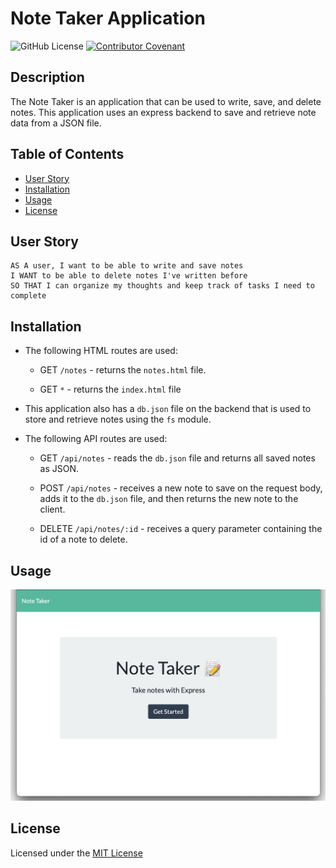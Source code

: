 # Note Taker Application

![GitHub License](https://img.shields.io/badge/made%20by-%40alexbachicha-orange)
[![Contributor Covenant](https://img.shields.io/badge/Contributor%20Covenant-v2.0%20adopted-ff69b4.svg)](code_of_conduct.md)

## Description

The Note Taker is an application that can be used to write, save, and delete notes. This application uses an express backend to save and retrieve note data from a JSON file.

## Table of Contents 

* [User Story](#userstory)
* [Installation](#installation)
* [Usage](#usage)
* [License](#license)

## User Story

```
AS A user, I want to be able to write and save notes
I WANT to be able to delete notes I've written before
SO THAT I can organize my thoughts and keep track of tasks I need to complete
```

## Installation

* The following HTML routes are used:

  * GET `/notes` - returns the `notes.html` file.

  * GET `*` - returns the `index.html` file

* This application also has a `db.json` file on the backend that is used to store and retrieve notes using the `fs` module.

* The following API routes are used:

  * GET `/api/notes` - reads the `db.json` file and returns all saved notes as JSON.

  * POST `/api/notes` - receives a new note to save on the request body, adds it to the `db.json` file, and then returns the new note to the client.

  * DELETE `/api/notes/:id` - receives a query parameter containing the id of a note to delete.

## Usage

![Demo](/assets/demo.png)

## License

Licensed under the [MIT License](license.txt)